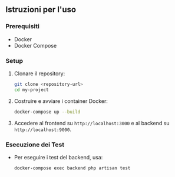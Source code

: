 ## Istruzioni per l'uso

### Prerequisiti
- Docker
- Docker Compose

### Setup
1. Clonare il repository:
   ```bash
   git clone <repository-url>
   cd my-project
   ```

2. Costruire e avviare i container Docker:
   ```bash
   docker-compose up --build
   ```

3. Accedere al frontend su `http://localhost:3000` e al backend su `http://localhost:9000`.

### Esecuzione dei Test
- Per eseguire i test del backend, usa:
  ```bash
  docker-compose exec backend php artisan test
